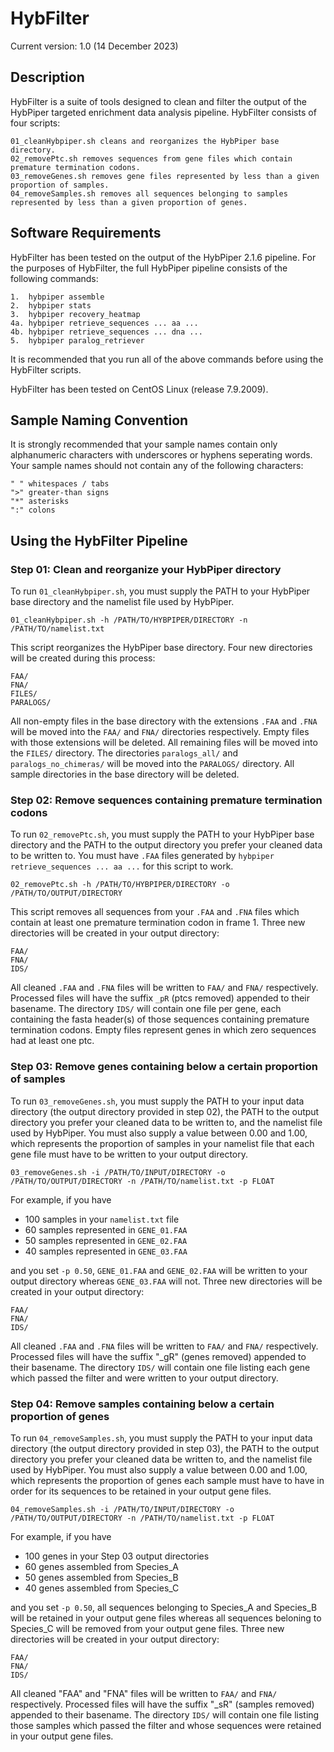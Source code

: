 # HybFilter

Current version: 1.0 (14 December 2023)

## Description

HybFilter is a suite of tools designed to clean and filter the output of the HybPiper targeted enrichment data analysis pipeline. HybFilter consists of four scripts:

```
01_cleanHybpiper.sh cleans and reorganizes the HybPiper base directory.  
02_removePtc.sh removes sequences from gene files which contain premature termination codons.  
03_removeGenes.sh removes gene files represented by less than a given proportion of samples.  
04_removeSamples.sh removes all sequences belonging to samples represented by less than a given proportion of genes.
```

## Software Requirements

HybFilter has been tested on the output of the HybPiper 2.1.6 pipeline. For the purposes of HybFilter, the full HybPiper pipeline consists of the following commands:

```
1.  hybpiper assemble  
2.  hybpiper stats  
3.  hybpiper recovery_heatmap  
4a. hybpiper retrieve_sequences ... aa ...  
4b. hybpiper retrieve_sequences ... dna ...  
5.  hybpiper paralog_retriever
```

It is recommended that you run all of the above commands before using the HybFilter scripts.

HybFilter has been tested on CentOS Linux (release 7.9.2009).

## Sample Naming Convention

It is strongly recommended that your sample names contain only alphanumeric characters with underscores or hyphens seperating words. Your sample names should not contain any of the following characters:

```
" " whitespaces / tabs
">" greater-than signs
"*" asterisks
":" colons
```

## Using the HybFilter Pipeline

### Step 01: Clean and reorganize your HybPiper directory

To run `01_cleanHybpiper.sh`, you must supply the PATH to your HybPiper base directory and the namelist file used by HybPiper.

```
01_cleanHybpiper.sh -h /PATH/TO/HYBPIPER/DIRECTORY -n /PATH/TO/namelist.txt
```

This script reorganizes the HybPiper base directory. Four new directories will be created during this process:

```
FAA/
FNA/
FILES/
PARALOGS/
```

All non-empty files in the base directory with the extensions `.FAA` and `.FNA` will be moved into the `FAA/` and `FNA/` directories respectively. Empty files with those extensions will be deleted. All remaining files will be moved into the `FILES/` directory. The directories `paralogs_all/` and `paralogs_no_chimeras/` will be moved into the `PARALOGS/` directory. All sample directories in the base directory will be deleted.

### Step 02: Remove sequences containing premature termination codons

To run `02_removePtc.sh`, you must supply the PATH to your HybPiper base directory and the PATH to the output directory you prefer your cleaned data to be written to. You must have `.FAA` files generated by `hybpiper retrieve_sequences ... aa ...`  for this script to work.

```
02_removePtc.sh -h /PATH/TO/HYBPIPER/DIRECTORY -o /PATH/TO/OUTPUT/DIRECTORY
```

This script removes all sequences from your `.FAA` and `.FNA` files which contain at least one premature termination codon in frame 1. Three new directories will be created in your output directory:

```
FAA/
FNA/
IDS/
```

All cleaned `.FAA` and `.FNA` files will be written to `FAA/` and `FNA/` respectively. Processed files will have the suffix `_pR` (ptcs removed) appended to their basename. The directory `IDS/` will contain one file per gene, each containing the fasta header(s) of those sequences containing premature termination codons. Empty files represent genes in which zero sequences had at least one ptc.

### Step 03: Remove genes containing below a certain proportion of samples

To run `03_removeGenes.sh`, you must supply the PATH to your input data directory (the output directory provided in step 02), the PATH to the output directory you prefer your cleaned data to be written to, and the namelist file used by HybPiper. You must also supply a value between 0.00 and 1.00, which represents the proportion of samples in your namelist file that each gene file must have to be written to your output directory.

```
03_removeGenes.sh -i /PATH/TO/INPUT/DIRECTORY -o /PATH/TO/OUTPUT/DIRECTORY -n /PATH/TO/namelist.txt -p FLOAT
```

For example, if you have

- 100 samples in your `namelist.txt` file
- 60 samples represented in `GENE_01.FAA`
- 50 samples represented in `GENE_02.FAA`
- 40 samples represented in `GENE_03.FAA`

and you set `-p 0.50`, `GENE_01.FAA` and `GENE_02.FAA` will be written to your output directory whereas `GENE_03.FAA` will not. Three new directories will be created in your output directory:

```
FAA/
FNA/
IDS/
```

All cleaned `.FAA` and `.FNA` files will be written to `FAA/` and `FNA/` respectively. Processed files will have the suffix "_gR" (genes removed) appended to their basename. The directory `IDS/` will contain one file listing each gene which passed the filter and were written to your output directory.

### Step 04: Remove samples containing below a certain proportion of genes

To run `04_removeSamples.sh`, you must supply the PATH to your input data directory (the output directory provided in step 03), the PATH to the output directory you prefer your cleaned data be written to, and the namelist file used by HybPiper. You must also supply a value between 0.00 and 1.00, which represents the proportion of genes each sample must have to have in order for its sequences to be retained in your output gene files.

```
04_removeSamples.sh -i /PATH/TO/INPUT/DIRECTORY -o /PATH/TO/OUTPUT/DIRECTORY -n /PATH/TO/namelist.txt -p FLOAT
```

For example, if you have

- 100 genes in your Step 03 output directories
- 60 genes assembled from Species_A
- 50 genes assembled from Species_B
- 40 genes assembled from Species_C

and you set `-p 0.50`, all sequences belonging to Species_A and Species_B will be retained in your output gene files whereas all sequences beloning to Species_C will be removed from your output gene files. Three new directories will be created in your output directory:

```
FAA/
FNA/
IDS/
```

All cleaned "FAA" and "FNA" files will be written to `FAA/` and `FNA/` respectively. Processed files will have the suffix "_sR" (samples removed) appended to their basename. The directory `IDS/` will contain one file listing those samples which passed the filter and whose sequences were retained in your output gene files.
